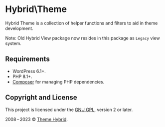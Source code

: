 # Hybrid\\Theme

Hybrid Theme is a collection of helper functions and filters to aid in theme development.

Note: Old Hybrid View package now resides in this package as `Legacy` view system.

## Requirements

* WordPress 6.1+.
* PHP 8.1+.
* [Composer](https://getcomposer.org/) for managing PHP dependencies.

## Copyright and License

This project is licensed under the [GNU GPL](http://www.gnu.org/licenses/old-licenses/gpl-2.0.html), version 2 or later.

2008&thinsp;&ndash;&thinsp;2023 &copy; [Theme Hybrid](https://themehybrid.com).
